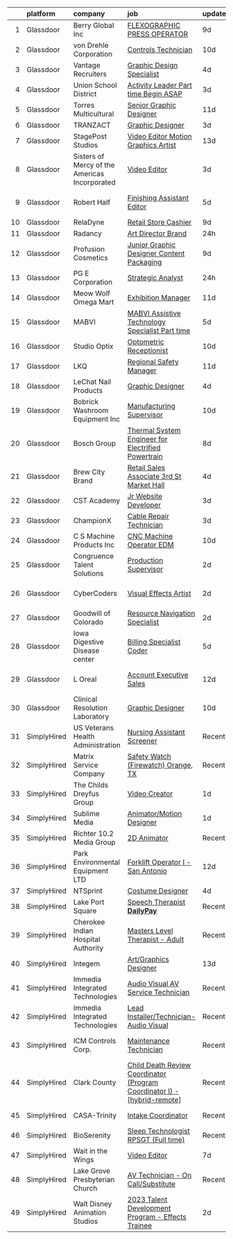 

|    | platform    | company                                       | job                                                                                                                                                                                                                                                                                                                                                                                                                                                                                                                                                                                                                                                                                                                                                                                                                                                                                                                                                                                                                                                                                                                                                                                                                                                                                                                                                                                                                                                                      | update_time   | location                 |
|---:|:------------|:----------------------------------------------|:-------------------------------------------------------------------------------------------------------------------------------------------------------------------------------------------------------------------------------------------------------------------------------------------------------------------------------------------------------------------------------------------------------------------------------------------------------------------------------------------------------------------------------------------------------------------------------------------------------------------------------------------------------------------------------------------------------------------------------------------------------------------------------------------------------------------------------------------------------------------------------------------------------------------------------------------------------------------------------------------------------------------------------------------------------------------------------------------------------------------------------------------------------------------------------------------------------------------------------------------------------------------------------------------------------------------------------------------------------------------------------------------------------------------------------------------------------------------------|:--------------|:-------------------------|
|  1 | Glassdoor   | Berry Global  Inc                             | [FLEXOGRAPHIC PRESS OPERATOR](https://www.glassdoor.com/partner/jobListing.htm?pos=111&ao=1110586&s=58&guid=000001833095538a8170903719c70de6&src=GD_JOB_AD&t=SR&vt=w&ea=1&cs=1_057b0537&cb=1662967436771&jobListingId=1008114649993&cpc=0C1A14C72F2C651E&jrtk=3-0-1gco9al2girn4801-1gco9al32grhv801-9dee837cbc76da7f--6NYlbfkN0Axtwt9r2QGQg5cy5C0-Y8Gqg-shgc6UBie422-yZuclBSI5Kf8Mo7YTfuXpgTjFD1u7tVYA6mXVHYyC0hbv5QP0IA0y8-NAmJsGOQW6BcWfgxg75c79l5X3gIn68DM3ibpoHvheYaB1vOGRddqZEBLoJjzRmcTtXYynQ1FoEpM6Cmt61DMLSHtt1TPNkB2ZgUIgcjo2sjND5BtGT6bWnr92_kFE3RhKqNdu3Ox98ABOLEb5e4Alnrb-kMPkcms9WRetfys8TzJKq-ojznC0djFGvpVHq035KWsh0dv40F1_h26J4y7BTKCWBASWYo-e9iCrTbaMXF0_nQLt6oqJMjdPMEv6E-ZaD54BhnfHgNV2Q99Wo5zI7FVEqKXk_p1qBIxyivU_6I4bf4VCB2Lk1x1vktTFH3GrZVv2L1DDWPZaSgUZZmDiJs7Ml6N3DSp4I9Tg3_Or74PCwzmtDapZtoYBaFYZqotlWTancIbKdbYBVE79Kw20eS6BYsyI9IBCjpWCaGaWO6WlA%3D%3D)                                                                                                                                                                                                                                                                                                                                                                                                                                                                                                                                                                                       | 9d            | Nashville, TN            |
|  2 | Glassdoor   | von Drehle Corporation                        | [Controls Technician](https://www.glassdoor.com/partner/jobListing.htm?pos=102&ao=1110586&s=58&guid=000001833095538a8170903719c70de6&src=GD_JOB_AD&t=SR&vt=w&ea=1&cs=1_f7afeb53&cb=1662967436769&jobListingId=1008110215295&cpc=073D3B4B6C3D1988&jrtk=3-0-1gco9al2girn4801-1gco9al32grhv801-9ec25ed045574439--6NYlbfkN0BS3aJ57EZa2TJBmRoBBeGG0ASsBhV3PkhTbYRLpjKePNe9CKhz8c7cm6FpKblRI7Gmj6An7WMPb6l7QqvPmHeuWWqt1NcjhRJ76-FJcLuf-Dj1fuoEiJWs0XAI8o383z9OtfZcuxfvYXe3BJu3o-ImZKdIowVu1IOiH5siiZIOxXiK05NCxQDDizz7AzZXn4-3BoNxg65PpjVSB7JPzKTHUZVMCOmHLnx_wOS0r2HJvMEgvIrDcIvlNhVikvY4DXF8g_5bzOR0IHExFGXWt5ysIxY3I23GQdteSYYPdwOgsBoYa7n1yteUmmkSilHBBU52pm0EBTQTW801rR5Oh56qNB-qdizR6pLhHNek3rLW_tsiLAAtGu74VJcOU0YijH9SPQtjU8zGj3z4dVuc6zkn0mViiFQvyygQH4DRWsmlJ_2e8JA49YC0vKPHTPB1TcO3k_NbY-RVkZ4GngI0-wz3rSamZoErPteaWaucAoWHhVeAbzmhwOlZwJoWA-_NuYZCQNiUS2ouaA%3D%3D)                                                                                                                                                                                                                                                                                                                                                                                                                                                                                                                                                                                               | 10d           | Hickory, NC              |
|  3 | Glassdoor   | Vantage Recruiters                            | [Graphic Design Specialist](https://www.glassdoor.com/partner/jobListing.htm?pos=127&ao=1110586&s=58&guid=000001833095538a8170903719c70de6&src=GD_JOB_AD&t=SR&vt=w&ea=1&cs=1_c52113ac&cb=1662967436772&jobListingId=1008123821242&cpc=9FE5D8D7282D4400&jrtk=3-0-1gco9al2girn4801-1gco9al32grhv801-562de537dd20cbc7--6NYlbfkN0AmoAMYBZOmn9pBQkcN_IF2swlQ9wuM3QVZV1Yl0-VEJZQi3hRoSUhxFg45WwnJW2Evr9G-zMo2dHnh3CZTRMgeTQvkDpLqUHvTUFKpN7WEkPOHFtNctH9NunbiayJU0j9-DcaHUCr72BQaHpgu75R3KrtIv515KY3MDwKqnIhSwQSPXHT_IqzTSjkfXtSwYAnGrM4_fABVv5AwCYpNbo1juKwXFdAf4l8grelxVmSS0R6dsO8lDR2heWmQ35JTcxuG5RkReHSGe5C72rNwhUxgdsv3Ji8kD7fk-JcEN21qV7Rga4FD-8Td4G0dRqFwYi4tjMknniEREAoxRY4Iwc3Xz2UMVSD7L4El-7nu3Gd4-kcljydid1CRjxHSkEkPUErIiiBZpH_3ktHKvobDATgBL6auCvPL2tovL6jAaWfqEnnMAaeZwDSSS8lrqY2FHyTFXhD3hVs5uLDyRiDhVo6U-bQhTFGcAbQkUNzujM38pDjJswlmanIQRL7xKrGbXQxxINZxauBvKJTKORZe6KLy)                                                                                                                                                                                                                                                                                                                                                                                                                                                                                                                                                                                     | 4d            | New Orleans, LA          |
|  4 | Glassdoor   | Union School District                         | [Activity Leader   Part time   Begin ASAP](https://www.glassdoor.com/partner/jobListing.htm?pos=118&ao=1110586&s=58&guid=000001833095538a8170903719c70de6&src=GD_JOB_AD&t=SR&vt=w&ea=1&cs=1_45d70eb4&cb=1662967436772&jobListingId=1008127725853&cpc=FB7E4A1762AE5BEC&jrtk=3-0-1gco9al2girn4801-1gco9al32grhv801-8ea32a1782f9311d--6NYlbfkN0Bi-g4OEguhQEx4pjzkmulzkFDPdVMQm6g82nLRMcVRUEL01Dp3X9kPtbxDdZElM-rlRdrUZw_qoduNtcCeNKU-O9Cb1PmM7bMgXFfGfubemySGw1wNX5CgYbg4V7TYd_fIukVEl4lCC8T8clC53rJiJcgNVZLFCJtfxdPLPWJgmzOv3cIi4UukzvMXQtE7oR8E1TQa-Jzksw2gPQX4sKVQBeQyGOxUmxAhtM-vg7D1AFfwbFYbBh2aK3gZYH71S199hCS84g38DsAK3GbekE_6OEunIuNBqZnhcWmTp9sFcqPw5zZRr5ENeJZUrzV4LZBLvGp3TUa4EyVEqM8NmyWIZcUUvGKFFLeSySbg1D18IKdmB98GMXzmvnin0Sy1DaI1awCa0onGA29VuISyhXoTMV-4H39y4V-SNWkaxG2d7DuACPTpA8yReEJApRQua68jeumYgVx6CS5vB5AJTaP3EYH3uJWjWTZaOljRfwYXaTzRFlqyLZx03yhXTQeukYk%3D)                                                                                                                                                                                                                                                                                                                                                                                                                                                                                                                                                                                        | 3d            | San Jose, CA             |
|  5 | Glassdoor   | Torres Multicultural                          | [Senior Graphic Designer](https://www.glassdoor.com/partner/jobListing.htm?pos=129&ao=1110586&s=58&guid=000001833095538a8170903719c70de6&src=GD_JOB_AD&t=SR&vt=w&ea=1&cs=1_ebaef0fa&cb=1662967436772&jobListingId=1008107344025&cpc=8D52E76475A7E842&jrtk=3-0-1gco9al2girn4801-1gco9al32grhv801-57ab2d4e4cef439f--6NYlbfkN0DTvaV7Cdj9FDReo3TXy3jfI7n6h28zakZ5zBfUxWIE3G3Y4PX5y1kRGHVGUxQudZPv2Sy-qWfPV_cpWA1KRwqzV1GO71Jwi17ltrPDWbMuEtcL1fl6U56XATn-532jScVQjyocJ8UYViPwYA5594nLHFPqoMsKbmcs2ZWCoJRaniiIjmRNssxOSptkLnjPgWknY8wxyxg2h9MFHgrom94xhGdQjfhLEX63u5q3D2ZbmbN9f0V-48xR013BAZnI4LsoO1SsOzNVXakJGqOkvQBRvSBfyrTSGMdXow-DP57qPTb-RjcGBvQPQvcitc8tUvF9ctGlx4zrJV0YMCmrJ41gC2aWub3jZAGOLfHxY--BJ_-8LrI8HXjueKkmLS0teof2ZsmJUl7XTsU5feZUMdAv0H7RQ_Pw5erh6-6-fpy1WEht3C6HZFkpBisSF6hybXj4NY_c-04dSreQwTnKy9RtdVH1hqlHV0u8Vhf5JGF2DmaAxFDj1d-s05g_NZCR7GurM1PKgeoHlg%3D%3D)                                                                                                                                                                                                                                                                                                                                                                                                                                                                                                                                                                                           | 11d           | Phoenix, AZ              |
|  6 | Glassdoor   | TRANZACT                                      | [Graphic Designer](https://www.glassdoor.com/partner/jobListing.htm?pos=105&ao=1110586&s=58&guid=000001833095538a8170903719c70de6&src=GD_JOB_AD&t=SR&vt=w&ea=1&cs=1_d63890fe&cb=1662967436770&jobListingId=1008126595284&cpc=10100C7693495614&jrtk=3-0-1gco9al2girn4801-1gco9al32grhv801-b11b1ed320f7c562--6NYlbfkN0DmvEs89GDjygIsDT0FtjWiil-qnA5TS0Npqc8I6T5HHD-Msxk3g1G6tLQP5OhNABLgmU_IJ8ydB2A8wcxTZFkYoTDj0-SHqJTtoNv1D938D7Si6ShiK0RBJHfZpr0JA8CQMGD9EBSKqLVu8no-dR6S3jNjtvjIEdcoY7EqGpiS-4A7knImlcoNud3GgAx-4bWI-Qn4AYgQ6zX67pH4yDf1OUAIBtVhazX3uRluH5e4-XR7nRrEqJX_pMIJS0jjq8Cc32FAt7XOVEhgQWCEYvLaQCywcj70p2pd7cyy6FCAB_sR2iWBA1-JSEkJZoqAHIYWXvMrnedUHzHTg3y2KsnHErItwrF7t5r--G5wFa9ZvXU_RyhFDhyz11V_0nMFWXVmgJ5Jpp8qbYdk6AR1pvHPCP1UNOWQGY_gyvNeiBZ8l5jaZKPvW4XWJEwkgrQAg9WroyFu8MQXggTmaL4TGWCb5gwh_oNb1UxPtlWfEc0H5S2sXEDTLr3Suh_t20gefLpwHPN4ZPj8x0qhNfuT4B0R)                                                                                                                                                                                                                                                                                                                                                                                                                                                                                                                                                                                              | 3d            | Raleigh, NC              |
|  7 | Glassdoor   | StagePost Studios                             | [Video Editor Motion Graphics Artist](https://www.glassdoor.com/partner/jobListing.htm?pos=117&ao=1110586&s=58&guid=000001833095538a8170903719c70de6&src=GD_JOB_AD&t=SR&vt=w&ea=1&cs=1_caac0cb1&cb=1662967436772&jobListingId=1008101509621&cpc=FF950A86FEA5DF54&jrtk=3-0-1gco9al2girn4801-1gco9al32grhv801-582dc608573b5296--6NYlbfkN0CzUdsvkP8Xb95IHE4umQYnm_9uPyByuN0TmdjqU6WOniGSapbsoPRC7yPoecsIlxapeyi8cfhH5wuydtmwmA3tBxpcqhdlU1R1FWQvCEwIfd5WCYkzDcqjMDqsy8MYBEjAA55w8J4u8KG5Ro3e9qKB-WpNMg-Zpj0ZyIyvDMbUH-Rr6U0DArBcTXWeOQ6PhXUuX6WZsQlfFKZvP4JniTlG4Rpg8TP-MdMcxfY6fc9zbXp-c9bFJlrqHOS53AdwbPQ8X1aaz0LKjvSvwbZmHy_GCrof-UNzCLlafzuZjPTYHhpykENJb8O-8sF-GfUhmDK12scbKE_79FAZOFECOkFhtiQlprAHzylvUaVkmaFrIumjGaNKqKQyeKMg5fkm1LJVEkaOB9oFBP0ZIrvmIOB6AFNV5kW_lVEdBcrA6h2VeQMSY6-CKv4vqWzOtIFfs207qnqmte-0nU2WFJnYU3Let7XwdnW0-L5dxjq89OfW-6LZMOnTDfCKriMFe7aGQxLdS3Y50aLaZwrDvNHgTxCr)                                                                                                                                                                                                                                                                                                                                                                                                                                                                                                                                                                           | 13d           | Nashville, TN            |
|  8 | Glassdoor   | Sisters of Mercy of the Americas Incorporated | [Video Editor](https://www.glassdoor.com/partner/jobListing.htm?pos=109&ao=1110586&s=58&guid=000001833095538a8170903719c70de6&src=GD_JOB_AD&t=SR&vt=w&ea=1&cs=1_d55f353f&cb=1662967436770&jobListingId=1008126711675&cpc=280AB1FAEDD8D536&jrtk=3-0-1gco9al2girn4801-1gco9al32grhv801-c4af6cfadd442c95--6NYlbfkN0ApGbr5OSboYioZ3OQR2f8_KM4O-fFDDSDlOr1PHUxYjDdvMZ03Xu60CrmM3hFVExXau_gaFkyA0md_hSDw2s37EflFEMtK-9hPJNamhdH_7lPhy4VpgP1Bs9mmcEU5ntV3uu6mxc0B-xCyYneIB99mjn4f_GVc3cMRDI0Z9SaXUw44EF32dIvI-8Ymavh_xgs8hfq8aqru7i3ATl4UYxnZQBA01t4WF8q57Y76EHP6HwV9-p5t5LmotHIV_rpnwlcs7tE5AJHgWZYw8faQ8PFiGI9Tmqxx2h67y_zZwUbFrNAEqUj7TxfzC9S7D51blYbVw4h39mWWAgkRZULXfx_G7_I79el7mNeC9HTZhQkoV1fN2WbZsYI5RJV0NSw6favZzrCsF0VtRvY3wbTpIXvmizXKp9Fq9B5ZB8qtWdnOw9b9hWPVSc3BFH9eW48bM608x9XJJ-LhW9XkaMQbdxgo-xMVdUgkHtbZu0uXFMwgM7G_maGhlnmSIQT1J9AOhP0%3D)                                                                                                                                                                                                                                                                                                                                                                                                                                                                                                                                                                                                                    | 3d            | Belmont, NC              |
|  9 | Glassdoor   | Robert Half                                   | [Finishing Assistant Editor](https://www.glassdoor.com/partner/jobListing.htm?pos=128&ao=1110586&s=58&guid=000001833095538a8170903719c70de6&src=GD_JOB_AD&t=SR&vt=w&ea=1&cs=1_4d5b545b&cb=1662967436772&jobListingId=1008121262605&cpc=0C139D4CAD5A6DB2&jrtk=3-0-1gco9al2girn4801-1gco9al32grhv801-f2f0ab3d9ebc7277--6NYlbfkN0CpzDdaQkua3np5pkmj49lKioZwmwxQ-yx5plwbYmV_M2CLBDBrPEXoXkIUtnH_BUej5-h9152xADAR0oXBDG1SzQHeUzLaOmeGzNOa1yCxvNHiut3i1ve0iJhT1uwpnwMYcukm3MzP1EoCLfbOKS-9a47DBRuqJdK9k-azdVNo-MaI-owFuAKNF4ppi4hELsLfzii9St1VjVJp5MqQ6QCboQ0OA2GlkNw2-oZyNW55jD_S0UGYRg-S8U4VJt4nxWwqrReXDd3DcCbX8pkqctpBLhrxWcBIcdEb1f1ALQxO1RnsSVGLagnUr_CmXeqe1q9ZfaQbCyBoaNweU1plCJU9oRUNJRph97gOi2aRAul1itD-Gh4pFjSbuNR_Ur5-rjyaINhFaA0E_93vdCO2a500eZbmydz233SzCzA1-TGSZP0nMfpLIqYJe5l3RTRs5spCM0XqSNYI_UFEOpqTrIai2BU1nFO-WfiEE1SibyHcwc_TiLc3p3kUQg_33kHIzmmrzETQVZv__Y1UCjxZwgmCxWVPsGzqcJYtxj9MvYvd4KOlUa0nh_No8DOazLrGu30R_bji1GIOdw%3D%3D)                                                                                                                                                                                                                                                                                                                                                                                                                                                                                                                        | 5d            | San Francisco, CA        |
| 10 | Glassdoor   | RelaDyne                                      | [Retail Store Cashier](https://www.glassdoor.com/partner/jobListing.htm?pos=114&ao=1110586&s=58&guid=000001833095538a8170903719c70de6&src=GD_JOB_AD&t=SR&vt=w&cs=1_f7a55985&cb=1662967436771&jobListingId=1008114764866&cpc=56632219D727AB75&jrtk=3-0-1gco9al2girn4801-1gco9al32grhv801-33fca7fce9b258ee--6NYlbfkN0A72-8lX7zhyQqvAwBLSO_TxQLukvLk7KAx6eFUkC_MthuPlzfI25iQGCp4iI4oSLVmo0HCKsVGrFrKvVfzsEY94wi6qW8gFGsEnrQMvVbGrryp1xLOvRSwO7u6hbx3zVbOAkyaLDc2wOPkKCvGIvkIsuz6DL8e1uoscGUvpvEIHv8577JGPuvUwjeWtyIpu0S9T1bZSkZtJ4kHhLNUjNKDmCfv9V2mwLMDn9MK_WI-NgXx7GdGpiJDycYxcy25zKyUsCtKtVXboVD6LllkOsudBCEyErNblm8AiuYXj34tWd6xidpCUSq2wxnAhubk11_Ia8_BxvMppeK-Cvslzoz2k7Vq1dP3U8Cc3XSWzBDfKl2o1Kb2tGVflU7BXx4Ka1Wdy7xY_35yOPpdMrY6wqXVwNIgdpTZO4tmPA1s740ox-hIg3Dp1-wNiAtSpZJVI0KyjP9nRcKgW2b9KAkfdoyz5qP_g4Thg0xcrg931fJbr7ZUQKkjYMHvPzZeTlPKdDS9WPO0eOiWwdx8qhdD3adRoSBvVDRLLB5l2bS5G9BWOfqcaIk2JWfA)                                                                                                                                                                                                                                                                                                                                                                                                                                                                                                                                                               | 9d            | Beaver, UT               |
| 11 | Glassdoor   | Radancy                                       | [Art Director   Brand](https://www.glassdoor.com/partner/jobListing.htm?pos=124&ao=1110586&s=58&guid=000001833095538a8170903719c70de6&src=GD_JOB_AD&t=SR&vt=w&cs=1_b32fd78b&cb=1662967436772&jobListingId=1008132423419&cpc=C4A69CCDBB3B9599&jrtk=3-0-1gco9al2girn4801-1gco9al32grhv801-fad4771f721989c7--6NYlbfkN0BmBivckoKIwb-7nkAIiT2NR1int7Qkje2fhghJUHqGcB2ippwtuDGZNOkv9I1xZQSkb2gL4jhw7Ttzs-hcuetZTydKItlPlY8GvKfA3FDhZQ0gZ6fETHEInkWKr_cgZZPearxlRMeCSkeBNYQIROjonxxOHOw0CbrP2Q-ir3LySqBbRkESRcHnW2p0T_e1VKCNKMROl2oAbyfBK6-ypvqMSBd2nVO4xCoN7SB19gD4Ca6f2vLEtbiPT67POuz2jYmEDpx5egdZwZPdEBnCEvcCFUG0xGw052GxfXdZ4K8QBgMFs23NHWiJQs3F4hisJjhtf-RPFEsaR3LMNzjfnWzv3JedcwzmWdItZ3_Yhma16SRDbzFWfHrngS-V8wBUXSZxkCAIBIoUz9q9N6421-4UcgG-bMgXHcz3sHma-hPveQ6WI-9ANR7_fiUs0rz8Mgw%3D)                                                                                                                                                                                                                                                                                                                                                                                                                                                                                                                                                                                                                                                                                 | 24h           | Chicago, IL              |
| 12 | Glassdoor   | Profusion Cosmetics                           | [Junior Graphic Designer   Content   Packaging](https://www.glassdoor.com/partner/jobListing.htm?pos=113&ao=1110586&s=58&guid=000001833095538a8170903719c70de6&src=GD_JOB_AD&t=SR&vt=w&ea=1&cs=1_d1b19725&cb=1662967436771&jobListingId=1008114183195&cpc=C19BE7EA145E205E&jrtk=3-0-1gco9al2girn4801-1gco9al32grhv801-08d7352442de3438--6NYlbfkN0D8H_ARezJ5CHAhhcWTJsHkiqKXZUd-JI1lXVJ02_FWlJfwXTBtrNTz8nQLOyLfKdGPFS85qCdC37MIXZyBjKnAljcaWA3TKaBpBMLLe42IkZmrmq5r5N_3rnI_QKLqeDgaNxqylrrp1S8r_mjNV5VbJoj90kZ5U0vEBDDeVFTWvWX1HNfMBQtuMGwPRnUm6pZalU-5t3fdEIljSs5iDtk5wH-yfPnkpuxkvIgGYxkFmNgACETfOR_GOdQVoaKm6YF6ZfNkJD8DlBp_leJliNuD16lPZmyyw-F2chrwHPINBvQTvTkh4a-tdUU9GB74rZUlFRSt3O4Dl5rw93mxZZdndzNOoLf3BgOvznt_JiR4JJLibFo3tmN0Vmoj5PZKD0WeMJ1nnoAQsdoBlAbY0OiLxZIrD99-2CgLUW_Rvhgjo2CIZ0QnCg027Tfj2o7JYF04QgEGbl6_NOdqWI5LZDaDU99GCullF_48flG3CFaacPWlY1nue3SqMt50xNx38wd-EbBbAJec9O8sjgzjkgECASN_Yb0LHCs%3D)                                                                                                                                                                                                                                                                                                                                                                                                                                                                                                                                                   | 9d            | Chino, CA                |
| 13 | Glassdoor   | PG E Corporation                              | [Strategic Analyst](https://www.glassdoor.com/partner/jobListing.htm?pos=115&ao=1110586&s=58&guid=000001833095538a8170903719c70de6&src=GD_JOB_AD&t=SR&vt=w&cs=1_d1e44f7a&cb=1662967436771&jobListingId=1008132434275&cpc=6FC5BA77C9A4CD78&jrtk=3-0-1gco9al2girn4801-1gco9al32grhv801-b6f080f99d1562aa--6NYlbfkN0Dl5O3UwlcwwCSNUOo_pIXFXhqhPgZDNLRFp2hAbMlfu_U7Fdo9AfZuTWJJfdwboLsRfPmi5NufluM01x69QEt7TkqnKXdhEjGwKptSB22ig404WbX3YBG5gF6YFEqBDGCiIe7_k62O-REc5EZMM4XvWVUGJlU0Aok_cvztGgiYzawxTmmWBIILMqOe6dRqbnL5NLRrkeUtreEqhLB0vifBdsDU_5YGUt7UQGNdEi1T_Au_CwOcJgJFp7UiFC1CfaD3oGpm2dw4lhjKfDWmk4kn-2xXVSLOOSfe9dyzoHjDY4lJGMqua3bhJ0ZEuwSdBEjdYQRAZMkIGptC_L--l0f1LOCLdDaYzUx8d2W_9PXZF_kFdMlDfcX0HI9ZNdesEL7IE-wNxjQtk5qWCayU0HLkCcZSXwWj-7y1pxRAzbkXO8vdwpdNgmTsLOP0tzT_kj8%3D)                                                                                                                                                                                                                                                                                                                                                                                                                                                                                                                                                                                                                                                                                    | 24h           | Oakland, CA              |
| 14 | Glassdoor   | Meow Wolf Omega Mart                          | [Exhibition Manager](https://www.glassdoor.com/partner/jobListing.htm?pos=116&ao=1110586&s=58&guid=000001833095538a8170903719c70de6&src=GD_JOB_AD&t=SR&vt=w&ea=1&cs=1_1a5ee041&cb=1662967436771&jobListingId=1008106335882&cpc=C891152315FA1AD8&jrtk=3-0-1gco9al2girn4801-1gco9al32grhv801-bf51204f188c8e99--6NYlbfkN0BKhC_pwncOcebUV9qccRn00p-iXJeDn0wWFZPWqOCxEfQ4-500N2G2yWgkkipSVil_T0qIubbGgGZTmnkKJbTtj0-fJoqauJRd5POf5EhNpTAKFgUQ4-wO23aCAbLpv0EtXnpHvudjG4ukBOiITAtD3_CZRgkGjHvMln0h9FFQ1Lbux-brpdGhj1HbFBZUmcBQ7HALW6bPuHW-V0Yrj_b7rCfTLZyVr_ntdDy4-QyPgLWiGZK7frGfHA-J1Z0r8vUs9Mbj8tjPFtEEfSezgcrBdIS4jGlBK-IjdFA3UggTBw_HBXH11qAVIko4OfmQYWlSs1LRUQQ3p7zDIGyvRoJVrhYeJkvQLylEnDOvhBkVmGOj3E6neTvc4c9Z3tXtYCkrOvAyIU2_B59RPWcxp5jXRy_eeWWUSK6RP5LwGekaEFQXT0K2m89EJVVaxpnNw5xoTkg6w1nLo5pQ3YHvIvdovw9nBZswmj62ReZd_ce_xILSZsWH8jQi)                                                                                                                                                                                                                                                                                                                                                                                                                                                                                                                                                                                                                            | 11d           | Las Vegas, NV            |
| 15 | Glassdoor   | MABVI                                         | [MABVI Assistive Technology Specialist   Part time](https://www.glassdoor.com/partner/jobListing.htm?pos=106&ao=1110586&s=58&guid=000001833095538a8170903719c70de6&src=GD_JOB_AD&t=SR&vt=w&ea=1&cs=1_7a0e395c&cb=1662967436770&jobListingId=1008121000268&cpc=BA2480082EBCBD2C&jrtk=3-0-1gco9al2girn4801-1gco9al32grhv801-4f5ac9b7007fc42c--6NYlbfkN0D2vB0fpIExEbo13NvZT-IYsKLuRWbDnxhe5dHyWYnae6gMVlptiMVvR3ZJtLlbz3sjYgPRwYPd4W10k1bQqYVK8r-5TTRTZ8r8AU3f4tq39iJ-HjN-_jB45xjT7JliA7hjTsMFBLXDgoAQqAaHDyUqhlOY029AcKvtwFbL5s6kmlOKicdx7rnh5t3F22vh06pRr6whTo4aMfPaqVaGFezjY-52aXkC5Qf2G8XFfHmqo4N68juLiQiG2XrT_Iqd-6t8Picitrpi-zbcjEuj_qNZgAXcEOx-HJ3kTbK9vak_uM16JYRgJkI_1Dkhnq1Jv-P4ViSqoxF_qsrbRXCry1etQP18uFGest9EeoCGOot9B30Y3f-5bQMDZzc5bZgHUE4WMKaMSVcB31mZytSJnbN5VtBgRQ1I5yAdUg7G67ilX0sWNu3L52rbG_oRM89eD_idowLUAotfwa1rvof4Hg8EDy_C2xn7eHAznKmVxTqKRujX6LRLFTvzwsXalyKBDnSJhv-AL-0Ypen91ItvfQI8MS2KSAThuePScd72xXPdhg%3D%3D)                                                                                                                                                                                                                                                                                                                                                                                                                                                                                                                                 | 5d            | Brookline, MA            |
| 16 | Glassdoor   | Studio Optix                                  | [Optometric Receptionist](https://www.glassdoor.com/partner/jobListing.htm?pos=122&ao=1110586&s=58&guid=000001833095538a8170903719c70de6&src=GD_JOB_AD&t=SR&vt=w&ea=1&cs=1_d470158f&cb=1662967436772&jobListingId=1008109848455&cpc=8795CF9063CD573D&jrtk=3-0-1gco9al2girn4801-1gco9al32grhv801-c9a3802575c572b3--6NYlbfkN0AtlW_omU2Xx3W-19HQ_drmTKCWebiHnmA5lS5PDL5G8WHWVC1E87EziXaobjRwpM4-3MIxfIWqxLFl89ABtwCmWps-JqVdCOHOYKU3SulHAQs5YJbPw6sA4cW3dYHPpyWuLgnoIDseVgY4VzDhcAUy9KDJYdrXIwmQ3SQnetE2ulZqwUEXZ6Dt49fVHLSxdW0P-Kh2ZZEGvlMPmPncVBm8kJUunA5GL2VbQNKKzBRL3FktvYGPHZ9jj6p06av1Q4ROKzSU6Jypw8GbV5GddCWd9PO1V4Xtuz_5JdtdxhIerzd-3scPU4rCq0sJdyQS1rDGwlNOqVU_H8p484OYWNyOnjiQBhUFCJYeZcxRvYCciO_OSm9CFkbgaM7epmVUIt-WjFqk0ux6xMcUGFz16WRIE4tO6QbPD_UVighCgBJJXxBc40VE_utU7tvWOK0mdtJYA9nOJBvsJtfPGpRqFxxMt6CNktPM83PuunimAH4hvi-GqpzxHIpI)                                                                                                                                                                                                                                                                                                                                                                                                                                                                                                                                                                                                                       | 10d           | New York, NY             |
| 17 | Glassdoor   | LKQ                                           | [Regional Safety Manager](https://www.glassdoor.com/partner/jobListing.htm?pos=125&ao=1110586&s=58&guid=000001833095538a8170903719c70de6&src=GD_JOB_AD&t=SR&vt=w&cs=1_b6f98976&cb=1662967436772&jobListingId=1008106668338&cpc=C4A69CCDBB3B9599&jrtk=3-0-1gco9al2girn4801-1gco9al32grhv801-978744cc62108d23--6NYlbfkN0CfHREchsUESZKrRjcoP9QKwDQRnYuYkpSRQsUrhTPkCmlfbPJosJCOZkedSI3EvJVoZoNsnrQLghUxcVRqOw6ZA3lkspnGZrvk9gQRVc2fowWbgcRAlb6AMHJOMNisQ5Krmrn9HedZo2HDf2jmX7KDKrH5aV4vPiz55EZZf2X_NuE7PJHJgCdTfP-wDVjmv-E29xFQSSPeS3g-MDoXDrRIiRyDWwSlxdqmqK8tz2uHH21PzYskSfGoIgbeogyC0dsUiZAWazxatpcVGkLUc1xLIJxX0BosQwxIXDhX5SWGHvGjgOOOIPENraPzVkEnZF_pL3RdPImp4WbpK4GTwhF1_aZAjJIu0nJsEv-f2qWJHSiIEtQ8ze4kB_fg402FOMDc5W0hk0cSzB35nUuffZ5Nix54kN2xlIg1FdjLwE_yOL6uLGV7c5MGHI_Lr9cinFpQEPjgRmyei5LFWVs8EYWW7zYuNKiHvtLsIyDk3dthNgNCQFvl0n8j7SWqJwM5y4sD8OSVFmX-zm1NSbM8EYpa1D2wY0x6xqmkz2vvBEFN20M_s-7LwVZ-B2d0npF0YxS2KyQ7Kpcsx6_jZQZu4yAw4zH1T2SPNu4%3D)                                                                                                                                                                                                                                                                                                                                                                                                                                                                                                              | 11d           | Riverside, CA            |
| 18 | Glassdoor   | LeChat Nail Products                          | [Graphic Designer](https://www.glassdoor.com/partner/jobListing.htm?pos=112&ao=1110586&s=58&guid=000001833095538a8170903719c70de6&src=GD_JOB_AD&t=SR&vt=w&ea=1&cs=1_93567b3a&cb=1662967436771&jobListingId=1008123735903&cpc=0FE1F5EA2BC84A01&jrtk=3-0-1gco9al2girn4801-1gco9al32grhv801-b62b72155089df7c--6NYlbfkN0CtwOkgDuej6vPfWODMxjOIyNEohQmdYMppGq8y8dOpBjbpduG2qn5BofSX2vFpv1BKSmVPj4yT8Le2jMnABZGdgBLSrnDhmjOJVwcBwKQWbtUcgtNk-CpaXFdLt0g5liKMlQHh-2Nce1fOZgRsGy-p4JEruaYFylMhu-l-ELOASYYmBl2vZXSza2RkoIRXbIyWiUEFv0coSovn5rB_UbMYY0tBvNoQzVm76a_HU2BuqTKXkF0L2Dorh5oOKTxPq3j3Uwe73qLABk0HjFh_1kQfwcQZ1kofW8hpXUAsfMQU6rZOB_QD6vRFwfw-20S2hKrrGKbMF5gwRHYdHmESf3Ykpdv0jhcp2WQAOO2lEJpPcfSDkAEKsN5KOPSVO7a1VPpjg3klOkIuueV9JgtpKviusKIzCfsz4riJPtt9yve7_bSNjrSW56djVkzIyFZE6XhJnjjBVRZiEKcSjhaBWnDUXDTDoxZSHKZwCUvcly17RSoN8N0OuP_5)                                                                                                                                                                                                                                                                                                                                                                                                                                                                                                                                                                                                                              | 4d            | Hercules, CA             |
| 19 | Glassdoor   | Bobrick Washroom Equipment Inc                | [Manufacturing Supervisor](https://www.glassdoor.com/partner/jobListing.htm?pos=108&ao=1110586&s=58&guid=000001833095538a8170903719c70de6&src=GD_JOB_AD&t=SR&vt=w&ea=1&cs=1_43198891&cb=1662967436770&jobListingId=1008111195350&cpc=81AAE51C33FDE227&jrtk=3-0-1gco9al2girn4801-1gco9al32grhv801-85e2087e810f9d89--6NYlbfkN0DIsQcOsZSkS0pizdxKUJTBSb5vckwlEfrjW9Dy5NkAjEGUYH55qeODoxQ0uf5WnWKfQMWmJUB2Rs9OMPjgIH0RfXBvj27JpoQh5RCT7LsrPsEr4K_0W-g7eUkXNk0iVZCGuX-0mFVV7E3m-t3eO66QbmigPky8ewHWp_8vnsmaE9n78_Es3mk9pm0-RaWj_3sjByNzmMR4u6ubGWZruSq32TdUCmNitwXr9s6bM5syMPULb0RxxqTZy86P1nXv0fQh1JxBqusvgoFDEBqxf0SvpR-cixoGNFNqPNw6Tu7F2-y3Xh7cSQ-24udhVxjMw609QMZca38IXCuxrY5JSerCDZp65TEKysWaQntS7XaqA8s3Pf6QucAcf9WEZHWNHy-QcCAygYqCgtwNtX8KJrqZGlHyrYEJJPW5-dHs2nXTtdqcWx6Md0a2gYI8St_88lvAWb3izSb89leoQa4TBkGg_wWMAXaoRjLfG_0DYd1kS0c4HRqg7o3zDpqzZTjkSLr6E5e4C0rstyS1-Dv6Io5S)                                                                                                                                                                                                                                                                                                                                                                                                                                                                                                                                                                                      | 10d           | Durant, OK               |
| 20 | Glassdoor   | Bosch Group                                   | [Thermal System Engineer for Electrified Powertrain](https://www.glassdoor.com/partner/jobListing.htm?pos=119&ao=1110586&s=58&guid=000001833095538a8170903719c70de6&src=GD_JOB_AD&t=SR&vt=w&cs=1_065ed896&cb=1662967436772&jobListingId=1008115704705&cpc=32EE424DE2B657EB&jrtk=3-0-1gco9al2girn4801-1gco9al32grhv801-0dba0c78ec525a0a--6NYlbfkN0C6GWNaujYxALY5cE2_tEHrxFJ_nxpjx3wh1ke1yD6QSF_gWAnu0BYVuiTyHJRAlUHK_lar3HCi2VV5w5qHgocMS8UIUCkpz49QRtD1tBDdkw-QmxQPDFbghylbFwQQB7aRRLDdzZYSvN7I7PCjbxU650tgSaglUb_PfzKSmMlOFmOQ7EiR85g5lMEeQrvz78OApScNzoyFPihTzW3QEtSEb3z8_xpc7x0xqa33egcbZon49A97NAEKXTsWly2Q8ZKLeJO-edAZfZIla9Z0SzQ90Jl0TsLi_pJLJ5nnE_tIC8iEgV6qbeeOw-M3DiLtghWgjIcXhBtQmiQfhN6gqW6DYxL1tNHcopKK9JolWqeryXP2TKN6PvVTw1L4T5mI3Kunvm_el2ZI6-SnPX87dcai9mv7j-P8BcjHWDBAmSnPolqrz6US4PLt8OS0_tlLiE_jiL1uSvmnkKsS-ij6f4lg38vb7-I8A3mwCv31EdhtxmjKSqhlmtdQUcsDplMAl9MY5LvURTtVacN6eRWoNfexGMBnnKvUiVA54KvTjlBGpS2aB6LsQbYVuY4wkhH_iCGHy4B0xnjpOS3LvZPSaFQ95Bq-WgQl1feTMQEzUt8Hw9Qux7ReO-9J3wgRDj2omCmf_S_Z9w50f6omjjATfyqRqkrkqGRav4OBFCkXGKXn7-AdY_MHEXTaN1ugYF-hy9mfVzMfuAl-ZVXSQpaDm1O5bffz1Ts6F81z_9lTFK-pkU0e81wjmpSIHSfI8G2PABKmiB7KKAMMp_nthcMCxizT1YyO6I1V23LvWvLALxYjX-3JlYD0PuCEUYVd65utJrMQwvjupLeJ6rFpkYkFZhqpmfK-Q_A-i0_fNKOCqdLv6VXBRLPg1KYE78OxPoK636g0NKirzi16LFY6SHKaflyrz1fmyk5wUwnnfhbnpEIApHeWBIqxh3oobsJGcTbyYMrzG6r4FaWIEjXS0jKaVT0jV96G5rKK-Bb1z3zhUV9zlMH7DjX_uFFBCHXERpEYNtehyi_9vOhReqmoKQRcBQ3ws5jlfywDJ-105WaJXGbFU7V01jzniTUj) | 8d            | Farmington Hills, MI     |
| 21 | Glassdoor   | Brew City Brand                               | [Retail Sales Associate   3rd St Market Hall](https://www.glassdoor.com/partner/jobListing.htm?pos=123&ao=1110586&s=58&guid=000001833095538a8170903719c70de6&src=GD_JOB_AD&t=SR&vt=w&ea=1&cs=1_1be43a47&cb=1662967436772&jobListingId=1008123723757&cpc=654405A9B1E0A9F5&jrtk=3-0-1gco9al2girn4801-1gco9al32grhv801-af0dce0f7a7c4c01--6NYlbfkN0AiKMWQX-SdKyJYHhTDTCnLY8VtSqq1tsMuV4wnJ8Tpmq7DBp_4Fu5pKuvmXBxVcYwK5J4Fddh0LTeYTZdt7KRQqozg2nWm7UDD8hR4oYijJEiHs-KlGyjNKGzqUCUMT-49EAMgF5ofpl1oG8rZtYZQ5eOdh5V92rY_E-Ymp3B9EIeD8xRkXvApiZSMEODWT7DXtaQBCAhAQRYoQPUuYgIfOf_0wRC5KeCIGkGZEsG87FJPK35V9lef87COfVWqrkzjEh_eRshwcpQkiyreCb8x1-ciCZdpSi7dLtFCgxe3aYRnghIfBjrDzl0xHO2-9jr_J_QVj88tH1hzm-S5WbeDtO3dwR60D2rBHsjt6RY7pM6ECEyR2HXlZLx3hvsOOm0BlzfBejr129PfXSCtTwkgnKlxpa9j7_rAxWIP2cjpe3xcF8lQanj2rOWmhNMgOqI9WvSwEWSHtDqXASlgiGWxjyoykKsUfdSRogg0MUSGnLg1O_GMiHheJ-KyA-ldnwY%3D)                                                                                                                                                                                                                                                                                                                                                                                                                                                                                                                                                                                     | 4d            | Milwaukee, WI            |
| 22 | Glassdoor   | CST Academy                                   | [Jr  Website Developer](https://www.glassdoor.com/partner/jobListing.htm?pos=107&ao=1110586&s=58&guid=000001833095538a8170903719c70de6&src=GD_JOB_AD&t=SR&vt=w&ea=1&cs=1_12731154&cb=1662967436770&jobListingId=1008126352566&cpc=AC285F3A3ECA6BB0&jrtk=3-0-1gco9al2girn4801-1gco9al32grhv801-c86b78201b06aef2--6NYlbfkN0C60gHVp4b0cpydo70zk1zETvfRoIYrIsAoH2nkjqitC2L5GdziIH9EvRNPiMzpp2DU9b0Hs7OcadXNnJ6quXLU_EZ5KPeRuLj0pkKA8gre9acPMPG-hih8rHmy_m5FFh_ITl9REj7H9AWWgHDvjhQ0Xy4EbA221kLx2rieavi6gI6WRYNRobg6pcNuyeXQnM_sliupfMIZHBGUKosRVVjG5JWGdHiv-b8_cHFMpXLy3glq_rQ0ptlEbcOhYpmpFPlS7dHZ_QVzOpuDkKWtu6ncpgHpIu5gA0_sUaMjERWk1Aiv6ZLj3saXtPqglASfeI8xD6E560v2va2keQROewNJSSbRA0AwmKVIL3mWc1uJz8LKRTZ2OWY9RkW148If9Yr438KtGAVtSIW19ORiyDPBVvy3X6YDqzknRH-M4D1Aawjfff2D_AkOmbpMRDy20WhHza3VO2eu3D6zuegSU5zt4JQg8UBqcT0JurgB-qnlFYuN_VdndrUC)                                                                                                                                                                                                                                                                                                                                                                                                                                                                                                                                                                                                                         | 3d            | Chicago, IL              |
| 23 | Glassdoor   | ChampionX                                     | [Cable Repair Technician](https://www.glassdoor.com/partner/jobListing.htm?pos=103&ao=1110586&s=58&guid=000001833095538a8170903719c70de6&src=GD_JOB_AD&t=SR&vt=w&cs=1_e62ae502&cb=1662967436769&jobListingId=1008126387703&cpc=5AD91290C07BA34D&jrtk=3-0-1gco9al2girn4801-1gco9al32grhv801-f64fe2f0d149d5e0--6NYlbfkN0Aw7Qc8_p8cilJFM_s0QP4lNMisdn3HfI80LoW7FMiLYagV1f2b_sBMEYKkXreoPpvKEU75o48kRlALcWjQKElEzr7GdpDdhT8WwCtJluh_RIMRSkOqtt1KEhavFbsbKRMJnQJ2IBpn4OL2IoQH8QNHpYytr_5w_utWTuXsrW_EMyZm52mocWlVvr_U9WDhBjNXZR7AjNhx2I1fiYQJ5ComCAJEvbxlCcd5y90cCcUKO9ihdgvbtuqQALxLwEXnRTfTR4lNdkqrA2EFL-DxXV1EWZPiBacFZPF05Wyc3WrNUYl6JJ01gcRVJ6VgeKGoEPHzjk1IiFJtvwGQO0FK3ciLIqaSSzdbinbpAwDgq0rLFTYL_tfYUtILrT7-PzUneCV6S8U0MO4hiLgOSovXCjyy0w2A9DTV4sLHQ-mFu5HhgPbUX9b-3nMTE4fB0OUgNMoJmgNwxYxjxJ7XM2oU5Wp5EXboc_68aczrvFuv-cM6ErNvJJFg7IBwkF45pQLm6mFkZSAZ0g5ikkIx7EhOMnK1KghG0NNdlH85SVddUWNAOZ5O1Gbsb-ZWjJktqp69mH7uS095sRWTxG08CFA7GM99)                                                                                                                                                                                                                                                                                                                                                                                                                                                                                                                            | 3d            | Odessa, TX               |
| 24 | Glassdoor   | C   S Machine Products Inc                    | [CNC Machine Operator  EDM ](https://www.glassdoor.com/partner/jobListing.htm?pos=104&ao=1110586&s=58&guid=000001833095538a8170903719c70de6&src=GD_JOB_AD&t=SR&vt=w&ea=1&cs=1_93bf14ee&cb=1662967436770&jobListingId=1008110192645&cpc=608BEFD8E68346F1&jrtk=3-0-1gco9al2girn4801-1gco9al32grhv801-1d97fb5aa55e5cd1--6NYlbfkN0AYQCUbatXbiz87QBb4IeQxt0ZfzY1fLxbG4pXNvbm8uPd2KAdcRwLMtQDQdlHjnOWSGkfpfgo7eHK5TgnnKBDsqiZMAqRjOjLQvDofeIeoD3py2vmx12j6b78OKILTWp3RF4j7vweXnk350_W5zjIjveNnylZjvm1tFbhsERImPVM7qqoynqMafHSTPxxumt73tXxaOAVYjVc9Pl8SuOmYhQ0J-x45SMZL9LVctD9WY7z2AfthAE85C1S7mDYQK6GDQzA8Ak5FC9-Ixc7nEdREVV5LRarmJ4ul7ee7czUo6YSuoEJowUTCi1JsDLzzhriEKk8N0GwvhgTTlvHhqCtHkH8QG7ED6yu9vR_TUayF0DpyIr-gOdlu0jK61vNM4XmsPJIWDV51nsDaIW69io73YiFTkW5nXTBZ9TRrMfRVwucIBgRONMQT6QfJ4lT7mjWI8h5QURj1T9kxPQKGS6RG6T3W_E865O_-EbA3YKzAxGXAf9t5Za9f6f7v24O4fru-qXY4AsycVSKHHN4EF-s2)                                                                                                                                                                                                                                                                                                                                                                                                                                                                                                                                                                                    | 10d           | Niles, MI                |
| 25 | Glassdoor   | Congruence Talent Solutions                   | [Production Supervisor](https://www.glassdoor.com/partner/jobListing.htm?pos=126&ao=1110586&s=58&guid=000001833095538a8170903719c70de6&src=GD_JOB_AD&t=SR&vt=w&ea=1&cs=1_7c309f62&cb=1662967436772&jobListingId=1008129080032&cpc=FAE5E775D180B2FB&jrtk=3-0-1gco9al2girn4801-1gco9al32grhv801-57ffbf585004b6c3--6NYlbfkN0CBmQTjNe6GUyCkB-ilHHok7FMjDvUKshtjDzOHe3gGmkdmLdSgpw_Ago1wwTn1yQrr58Ql4wHcHPd8-Eg2oEchRX2k9frl1S-mr4qrO6xrUskoBEoq8DQJpQnpAYYwZiGVYTrKmLM-UfGbyq6AjFs0BpNYpHt2LUU2GCyqxDqxyaUaZvWqY3ZqwKvARAoTbXpuWk0TQyA6yFtM4do6r50KNW8DE_CQOOJezRrONP2se2M9JDRLwYXa01xdOn6kHExIMAI2lvpzXGNQVlWmMVTFYsOLoR8gpuV1WRxMtCDFqsKliB77HOcsPADI6Z9AxqvgZ__BIVEuWTKaY3SZZrxtdJCVz2GZZnDXsVoONJWkhWiNB-tthwbxFmlReMSgiQHBxgTGVZkHgdlX6ZAnlomOy86n3QoZRmencnxJMrvBYP1hbFU0RCBTUMfR1KO6uSigNkEfqR1d0H7w_V26EX9pRI4STCwCf79XPdkhPOIjpXfpgYYcvFAS9a5aYFNHCJzK8w2SfDRUoozBSoA31BLv)                                                                                                                                                                                                                                                                                                                                                                                                                                                                                                                                                                                         | 2d            | Saint Louis, MO          |
| 26 | Glassdoor   | CyberCoders                                   | [Visual Effects Artist](https://www.glassdoor.com/partner/jobListing.htm?pos=130&ao=1110586&s=58&guid=000001833095538a8170903719c70de6&src=GD_JOB_AD&t=SR&vt=w&ea=1&cs=1_5d97f214&cb=1662967436772&jobListingId=1008130292891&cpc=F4EED0218A761C36&jrtk=3-0-1gco9al2girn4801-1gco9al32grhv801-d62ada0934a60f15--6NYlbfkN0CpFJQzrgRR8WqXWK1qKKEqALWJw739KlKqr2H-MSI4eoBlI4EFrmor2FYZMP3muM2IWa6aK1nUKldDDb-ud935TrBEnWlOUihfr8NTPPHFoOeAqhCVcYY9FDnmP9-hTMybqc3kvZ0pGhYPKzIlJcNqQPocWYM_40U-DM5o6ovOlRub2p5Ii6OC2XOf21BeoEFD3n6trhliIOffM41nQ2uN3ja0ApFR3LhprMjJ5BpcS_kkcDDI2U2GDTEXSgjJlXPZAXYE8cZeq_hOrL3xOfvO7DDTe5bRGuo5rXLfKz0FGY8S_CZnf242BDTfbobz9lYeADdFj3c00Z9drZqHzVp-gizwcNetLaclzC49LPlkiluWmwxpmQEvnEEcisVaYN4RlCEFhSIlCaywXs5S9mvvH3kOMqvfdXP9O7pc74ZxytRS84aZLUp8lpxvD_4XJCMtGpXAlsRe2raCMzmEU-1SEc4Q0ApmzH6BYRuEIaRhA2Xj4brzzSL9R-kuBvCSfV-cF7YlnooIySbA8dmQ0hqAKRj-l-pjqB7m6RbhdgS-tLOSVqfmNDF46pAMaFDkXh81Iu2Hi0su0gynyOcpWee8NbGv8i9-OGSIMVQLWCi3MNuo7T5kJJlahR0p5r0ENh1-tvvWZ9cRTqB5AFJqCj9XQ7nr_o3QY5z2HbCJ_hhM-hscPNJ6bpzZ4qwXQwYVM0HLuIVxX8zOKYpKzPTYjsm_VosjAODykxnSqhjMeWYJN_l5qj8jv0QWAeY8Z0A9uYShk7N835ptN7k_sL8bE0sJbD6YxCFidVirQs_i3iZZas1TIHiwM5qtz2y4PhrOMav-tTNYpyAi8aoGTBC8vb5J-d79vwKbXgAmw6LDgXq2qT9FKRO95jb3I43X7tnsyXFn0V9AdPY84oDurtTVoGBt0EUiHSQ0qHKfTQm6V52SXKOW8Ds5Bhv_n-gV457Qt3h5LSy36nYdAH4Dfh0iOR-TX6_8wdYgqyU%3D)                                                                                                           | 2d            | Los Angeles, CA          |
| 27 | Glassdoor   | Goodwill of Colorado                          | [Resource Navigation Specialist](https://www.glassdoor.com/partner/jobListing.htm?pos=101&ao=1110586&s=58&guid=000001833095538a8170903719c70de6&src=GD_JOB_AD&t=SR&vt=w&cs=1_28521ab6&cb=1662967436769&jobListingId=1008129686737&cpc=0FDC0B3BE6F17F6B&jrtk=3-0-1gco9al2girn4801-1gco9al32grhv801-bc865d11189c60ad--6NYlbfkN0CO0ukBFw4Abdubv1AmY6Pe8eDl06h_b7gHPmO7QN6YlXFSr7PfhVmDvHDWfbqAToVj4P_xhzj4FupriiwsxfK4PmXd-WMJKHSkGeo0vAmE0PJOHhuAg_4XYTRYvHcgC__JU6-caIVdFEFgPQvTOQcTluo18GrmhejcJikxihzCo7KgylDfaYJj-AbxLudll_2GK1NhCHkpFicEebyq8xOXJSNHJwskTntjgrwBHMif5wPbijnErEzt8z6z0z00D33JsiABS5AO8TeJKKtP8RC92rhq29xEfDyWtv96oL9MVazzTOT9gfdVrTlr-FyGTmhHWdcqOLOcJt717962cARuxTgqleGbk94d7OlDvGl1eZ-fDA3ZEO46g0_yqDd_Iw90ZBmvO-xpBrE_Xai8o22yo9kSvgoHK6P7NsTSmS9IIdqp-4DzIh7kAF0GbjrjDmvv9ap7cOv4lrqd1X6WYkWAJEu8EwvfKoXFx65IqGXdomk5PKS6USAnIscraBgcFsw%3D)                                                                                                                                                                                                                                                                                                                                                                                                                                                                                                                                                                                                       | 2d            | Denver, CO               |
| 28 | Glassdoor   | Iowa Digestive Disease center                 | [Billing Specialist Coder](https://www.glassdoor.com/partner/jobListing.htm?pos=121&ao=1110586&s=58&guid=000001833095538a8170903719c70de6&src=GD_JOB_AD&t=SR&vt=w&ea=1&cs=1_1874cb3f&cb=1662967436772&jobListingId=1008120873029&cpc=AC285F3A3ECA6BB0&jrtk=3-0-1gco9al2girn4801-1gco9al32grhv801-d1c7b0d3e33e7ea1--6NYlbfkN0AtR68e5gWpPxoovZgA7Udo-dcymoK0NpHFMpIgh7LYzxbClzyeCLqvE8SblPJc5V3SP8jmtuMFx6Lppu9vDwbRvCnMdOM8C-GX8nqMywObidIhLt4qfaRm85o0Gb0eRq-Avz9_qOqYwUeMONh4mWHvbsL6CyoSTqn_rUxA_KydcYGV0c1E03esflEOgG8PC8RUSrGgEcwOS-60e4NxMnseo7_1ODdbpb7LF_0q8punCGLrEWBO5aYFQqNIl2pHoN64bqdIrLA_C0K8XPBhPs5eNUa9t6-143_5WwaKPWi-XlYCv_qRF40HoKPd6qnHyi3y2axvom3AosrYsG-gBcwSMh22iex5-b2xjl2A3VGGn_Ic8tBA8Y9dYEkdK-D5cHlvrzVlNm4YKSPzqaEz3CXcQew_Y5ennG1tvSq7-Hpa64XOc6x3zELaLcHVCruw7SblRl2mtJoUB33ytsMNzAKthzJ_8QTrUfw3U8RMysOuiL44gLZqiSUf)                                                                                                                                                                                                                                                                                                                                                                                                                                                                                                                                                                                                                      | 5d            | Clive, IA                |
| 29 | Glassdoor   | L Oreal                                       | [Account Executive   Sales](https://www.glassdoor.com/partner/jobListing.htm?pos=120&ao=1110586&s=58&guid=000001833095538a8170903719c70de6&src=GD_JOB_AD&t=SR&vt=w&cs=1_a79a12b2&cb=1662967436772&jobListingId=1008103753495&cpc=2CAED5C921A5F994&jrtk=3-0-1gco9al2girn4801-1gco9al32grhv801-f23a5dc841868d22--6NYlbfkN0B--xwTx5z5GtX4kwB4PKln9ei78TGhUZ0jXbBonS0qzEhzYeEaBt0GkTPTcdrr5Mma0ewUHIQzLNU3DCq2Z586duzor_IPqCU2AbrGAqZlRdgzzmJJioBl-BC5bU6W4z2gmHJsSIIpsFLv_WHiTeqArwKmsfo26T1PEykcszLf3ZLC3nFjeb34N5RrcRmyOiLWdeAmFimEk76r0fG4xtfM-qnJPtE_6X1nCra-rQXEg7IBETSdbQhjDUWGFi3YPrCydPPwbTxxvPPAvBV_TurVcWkzDv_FBuy2eQFtw25CUUdEoKqErfa3GXejB594xsK6_qxU8ppcDbcNG5QWT_Te8ZmrZtpy8Bpumyd11xlrXFwUZkjPUoJ2jO79GeNE_O6cbvhXMVncAXzoh1Sf-eViBp6ssGXtz9OX-rFlA9FajP0wAYoGdjrpjFksUaP9eZFgkjOEZBYoksPOVKWXDuJU51Dpe48HUHUK2_c331J8ZdTwvNktD86KikSFejl2mWGZmG9HHdanFQ%3D%3D)                                                                                                                                                                                                                                                                                                                                                                                                                                                                                                                                                                                              | 12d           | Los Angeles, CA          |
| 30 | Glassdoor   | Clinical Resolution Laboratory                | [Graphic Designer](https://www.glassdoor.com/partner/jobListing.htm?pos=110&ao=1110586&s=58&guid=000001833095538a8170903719c70de6&src=GD_JOB_AD&t=SR&vt=w&ea=1&cs=1_21b0a482&cb=1662967436771&jobListingId=1008111668515&cpc=ACBF47B84C432121&jrtk=3-0-1gco9al2girn4801-1gco9al32grhv801-f754f71795f65db2--6NYlbfkN0DHJesR97r28uQk3CaSZU5aNq1YE1k3Jqr2-uW4ko5EjJYvKUvLLSyVhCSIP-FqARMdcRSaZj04K7RQRmh9H8jUNVZAG7WzjrUd0RzrmeSYbm4hNE1lbhMOOB6C8H1VMkg0iTb9vV7WQx3mtzNMYeruxJcMJAYg-T1I847rAuznixGE-Gfc5PRAilafFO5ppladq18XuJHebijjXjCGuB50Y7fjA0vDM6oYwgBMZU_BwJp_Y2DqPlSryxdEQ1P1ejIeMtiyzp4Vzl_m3TIek6j7lMQKGyU4l7e8IQwwimHBBWkJBrxKkxSmZ1aZnKpl7LRMfNn_1ESashIlmniZaOmzS9FEO6X_ZlB-JLGnHjm3nDwO6bRdpj5AnlKp0dU7hpLXGHQ0y-k2klV0VTFyDLA6295mcvlEQTntjv0zK_p1xZEbYlsu8uxez50qzoDDiNi89tx0fu0Y3Zmd5z74FEP0dwMM4QWa70eW8dH8wztN4aHabQZSEPg6etNASqPhvMM%3D)                                                                                                                                                                                                                                                                                                                                                                                                                                                                                                                                                                                                                | 10d           | Brea, CA                 |
| 31 | SimplyHired | US Veterans Health Administration             | [Nursing Assistant Screener](https://www.simplyhired.com/job/ryK2ZKVZjIH9LQ5yFNaQagROwUwBnjSdojtU3SRbhk0D8R25-zkyfg?q=visual+effects)                                                                                                                                                                                                                                                                                                                                                                                                                                                                                                                                                                                                                                                                                                                                                                                                                                                                                                                                                                                                                                                                                                                                                                                                                                                                                                                                    | Recently      | Monroeville, AL          |
| 32 | SimplyHired | Matrix Service Company                        | [Safety Watch (Firewatch) Orange, TX](https://www.simplyhired.com/job/x-E4RsW33ETN2g7KnPUcOSss8GlNZJrftDckSPCfGw8ElM7qeWoLlg?q=visual+effects)                                                                                                                                                                                                                                                                                                                                                                                                                                                                                                                                                                                                                                                                                                                                                                                                                                                                                                                                                                                                                                                                                                                                                                                                                                                                                                                           | Recently      | Beaumont, TX +1 location |
| 33 | SimplyHired | The Childs Dreyfus Group                      | [Video Creator](https://www.simplyhired.com/job/cBqVjzye75CdJSIvj7XJTBeU6RzwiZv0tkqDNd9BwanZoZxvnLNztA?q=visual+effects)                                                                                                                                                                                                                                                                                                                                                                                                                                                                                                                                                                                                                                                                                                                                                                                                                                                                                                                                                                                                                                                                                                                                                                                                                                                                                                                                                 | 1d            | Remote                   |
| 34 | SimplyHired | Sublime Media                                 | [Animator/Motion Designer](https://www.simplyhired.com/job/DAvB7bm_tsI2KdXdLXmMyGbL5xK9UxGVNWS-lk4ryKozaKxKk3nozQ?q=visual+effects)                                                                                                                                                                                                                                                                                                                                                                                                                                                                                                                                                                                                                                                                                                                                                                                                                                                                                                                                                                                                                                                                                                                                                                                                                                                                                                                                      | 1d            | Remote                   |
| 35 | SimplyHired | Richter 10.2 Media Group                      | [2D Animator](https://www.simplyhired.com/job/bPXdJCCeRUVZbkOUCLEYO_2v_JJa5ieO2a1aN21KWJ1LXbcHzKah6g?q=visual+effects)                                                                                                                                                                                                                                                                                                                                                                                                                                                                                                                                                                                                                                                                                                                                                                                                                                                                                                                                                                                                                                                                                                                                                                                                                                                                                                                                                   | Recently      | Remote                   |
| 36 | SimplyHired | Park Environmental Equipment LTD              | [Forklift Operator I - San Antonio](https://www.simplyhired.com/job/o3KilIlTwnEG8MuDqgB8KTbwH2JR-0IO-vOY376D5NUw-i2A4bamjA?q=visual+effects)                                                                                                                                                                                                                                                                                                                                                                                                                                                                                                                                                                                                                                                                                                                                                                                                                                                                                                                                                                                                                                                                                                                                                                                                                                                                                                                             | 12d           | San Antonio, TX          |
| 37 | SimplyHired | NTSprint                                      | [Costume Designer](https://www.simplyhired.com/job/19-YVuGfFq1tbqiwo9RRNoNhEP-CMf_alYp2ugT-1AMpJ8Krc6ziDQ?q=visual+effects)                                                                                                                                                                                                                                                                                                                                                                                                                                                                                                                                                                                                                                                                                                                                                                                                                                                                                                                                                                                                                                                                                                                                                                                                                                                                                                                                              | 4d            | Remote                   |
| 38 | SimplyHired | Lake Port Square                              | [Speech Therapist **DailyPay**](https://www.simplyhired.com/job/UnbmGA5ask0d3rqUECA3Vus0b1qHb1rsdbo-W4HeVzi_DQ2TQoAJ7Q?q=visual+effects)                                                                                                                                                                                                                                                                                                                                                                                                                                                                                                                                                                                                                                                                                                                                                                                                                                                                                                                                                                                                                                                                                                                                                                                                                                                                                                                                 | Recently      | Leesburg, FL             |
| 39 | SimplyHired | Cherokee Indian Hospital Authority            | [Masters Level Therapist - Adult](https://www.simplyhired.com/job/Zb1f9ndDfCV9DwGpRQtBDaD502p99LL1Fuxm0qJ1PxK8iNIQhLI8UA?q=visual+effects)                                                                                                                                                                                                                                                                                                                                                                                                                                                                                                                                                                                                                                                                                                                                                                                                                                                                                                                                                                                                                                                                                                                                                                                                                                                                                                                               | Recently      | Cherokee, NC             |
| 40 | SimplyHired | Integem                                       | [Art/Graphics Designer](https://www.simplyhired.com/job/Y55oJpB_Xykeb1Y9My3FODBnopNBTn9KJ-qH-cmu3IMN79s7WFN3Lg?q=visual+effects)                                                                                                                                                                                                                                                                                                                                                                                                                                                                                                                                                                                                                                                                                                                                                                                                                                                                                                                                                                                                                                                                                                                                                                                                                                                                                                                                         | 13d           | Remote                   |
| 41 | SimplyHired | Immedia Integrated Technologies               | [Audio Visual AV Service Technician](https://www.simplyhired.com/job/-JRGvkxSimX_nREeYobAfBiewzdlEJko3uKFqrVDF3NdgF1KmXF_EQ?q=visual+effects)                                                                                                                                                                                                                                                                                                                                                                                                                                                                                                                                                                                                                                                                                                                                                                                                                                                                                                                                                                                                                                                                                                                                                                                                                                                                                                                            | Recently      | Scottsdale, AZ           |
| 42 | SimplyHired | Immedia Integrated Technologies               | [Lead Installer/Technician-Audio Visual](https://www.simplyhired.com/job/IL_TH2SXPlz2tOw2DDE_I22xSpEewZlkJne33ZaAXd-CmCI5oTmI_A?q=visual+effects)                                                                                                                                                                                                                                                                                                                                                                                                                                                                                                                                                                                                                                                                                                                                                                                                                                                                                                                                                                                                                                                                                                                                                                                                                                                                                                                        | Recently      | Scottsdale, AZ           |
| 43 | SimplyHired | ICM Controls Corp.                            | [Maintenance Technician](https://www.simplyhired.com/job/MKpG2-bxhWXWB1ZMYVBf2c8_MdwqLVLyq7l2CTEvE-p4OflQd93yUA?q=visual+effects)                                                                                                                                                                                                                                                                                                                                                                                                                                                                                                                                                                                                                                                                                                                                                                                                                                                                                                                                                                                                                                                                                                                                                                                                                                                                                                                                        | Recently      | North Syracuse, NY       |
| 44 | SimplyHired | Clark County                                  | [Child Death Review Coordinator (Program Coordinator I) - [hybrid-remote]](https://www.simplyhired.com/job/DTnlS6MwK5F8DhvMCHV0bQKRgkTiFr25qNQeG55sDQK8J_7wNcGt0w?q=visual+effects)                                                                                                                                                                                                                                                                                                                                                                                                                                                                                                                                                                                                                                                                                                                                                                                                                                                                                                                                                                                                                                                                                                                                                                                                                                                                                      | Recently      | Vancouver, WA            |
| 45 | SimplyHired | CASA-Trinity                                  | [Intake Coordinator](https://www.simplyhired.com/job/rBM9NTR0W2riaPH90ygwB6Dd7AYyQ255iVjF5NZhuehOb36BXcI4lg?q=visual+effects)                                                                                                                                                                                                                                                                                                                                                                                                                                                                                                                                                                                                                                                                                                                                                                                                                                                                                                                                                                                                                                                                                                                                                                                                                                                                                                                                            | Recently      | Dansville, NY            |
| 46 | SimplyHired | BioSerenity                                   | [Sleep Technologist RPSGT (Full time)](https://www.simplyhired.com/job/Hx2n5AskXbNgBqXVHb4xUaOV_xQMJ_qZO6lHTknNw8XTt2i95xkEnA?q=visual+effects)                                                                                                                                                                                                                                                                                                                                                                                                                                                                                                                                                                                                                                                                                                                                                                                                                                                                                                                                                                                                                                                                                                                                                                                                                                                                                                                          | Recently      | Columbia, SC             |
| 47 | SimplyHired | Wait in the Wings                             | [Video Editor](https://www.simplyhired.com/job/u2dZEvlCM4B-sEWSV88t1_3i-PMywcts2mPJYpaOrelhcqG0zwSjiA?q=visual+effects)                                                                                                                                                                                                                                                                                                                                                                                                                                                                                                                                                                                                                                                                                                                                                                                                                                                                                                                                                                                                                                                                                                                                                                                                                                                                                                                                                  | 7d            | Remote                   |
| 48 | SimplyHired | Lake Grove Presbyterian Church                | [AV Technician - On Call/Substitute](https://www.simplyhired.com/job/tb9Lp_96v5nuqnhe0ZYtbeKN6hRlb-jVRHz1dLdsFAKeVM_Axvfv9Q?q=visual+effects)                                                                                                                                                                                                                                                                                                                                                                                                                                                                                                                                                                                                                                                                                                                                                                                                                                                                                                                                                                                                                                                                                                                                                                                                                                                                                                                            | Recently      | Lake Oswego, OR          |
| 49 | SimplyHired | Walt Disney Animation Studios                 | [2023 Talent Development Program - Effects Trainee](https://www.simplyhired.com/job/k7QaaEqp7TmEa3jXen8ZaLA72-VIl7q8yQKRCTMW1ra4Rwm0rvvhpQ?q=visual+effects)                                                                                                                                                                                                                                                                                                                                                                                                                                                                                                                                                                                                                                                                                                                                                                                                                                                                                                                                                                                                                                                                                                                                                                                                                                                                                                             | 2d            | Burbank, CA              |